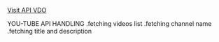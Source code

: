 [Visit API VDO](https://you-tube-api-fepa.vercel.app/)


YOU-TUBE API HANDLING
.fetching videos list
.fetching channel name 
.fetching title and description 
